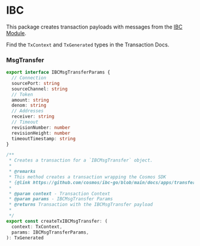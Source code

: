 # IBC

This package creates transaction payloads with messages from the [IBC Module](https://github.com/cosmos/ibc-go/tree/main/docs).

Find the `TxContext` and `TxGenerated` types in the Transaction Docs.

### MsgTransfer

```ts
export interface IBCMsgTransferParams {
  // Connection
  sourcePort: string
  sourceChannel: string
  // Token
  amount: string
  denom: string
  // Addresses
  receiver: string
  // Timeout
  revisionNumber: number
  revisionHeight: number
  timeoutTimestamp: string
}

/**
 * Creates a transaction for a `IBCMsgTransfer` object.
 *
 * @remarks
 * This method creates a transaction wrapping the Cosmos SDK
 * {@link https://github.com/cosmos/ibc-go/blob/main/docs/apps/transfer/messages.md | IBCMsgTransfer}
 *
 * @param context - Transaction Context
 * @param params - IBCMsgTransfer Params
 * @returns Transaction with the IBCMsgTransfer payload
 *
 */
export const createTxIBCMsgTransfer: (
  context: TxContext,
  params: IBCMsgTransferParams,
): TxGenerated
```
